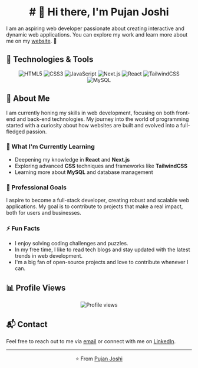 <h1 align="center"># 👋 Hi there, I'm Pujan Joshi</h1>

I am an aspiring web developer passionate about creating interactive and dynamic web applications. You can explore my work and learn more about me on my [website](http://pujan-joshi.com.np). 🚀

## 🔧 Technologies & Tools

<p align="center">
    <img src="https://img.shields.io/badge/-HTML5-E34F26?style=flat&logo=html5&logoColor=white" alt="HTML5">
    <img src="https://img.shields.io/badge/-CSS3-1572B6?style=flat&logo=css3" alt="CSS3">
    <img src="https://img.shields.io/badge/-JavaScript-F7DF1E?style=flat&logo=javascript&logoColor=black" alt="JavaScript">
    <img src="https://img.shields.io/badge/-Next.js-000000?style=flat&logo=next.js" alt="Next.js">
    <img src="https://img.shields.io/badge/-React-61DAFB?style=flat&logo=react&logoColor=black" alt="React">
    <img src="https://img.shields.io/badge/-TailwindCSS-38B2AC?style=flat&logo=tailwind-css&logoColor=white" alt="TailwindCSS">
    <img src="https://img.shields.io/badge/-MySQL-4479A1?style=flat&logo=mysql&logoColor=white" alt="MySQL">
</p>

## 📜 About Me

I am currently honing my skills in web development, focusing on both front-end and back-end technologies. My journey into the world of programming started with a curiosity about how websites are built and evolved into a full-fledged passion.

### 🌱 What I'm Currently Learning
- Deepening my knowledge in **React** and **Next.js**
- Exploring advanced **CSS** techniques and frameworks like **TailwindCSS**
- Learning more about **MySQL** and database management

### 💼 Professional Goals
I aspire to become a full-stack developer, creating robust and scalable web applications. My goal is to contribute to projects that make a real impact, both for users and businesses.

### ⚡ Fun Facts
- I enjoy solving coding challenges and puzzles.
- In my free time, I like to read tech blogs and stay updated with the latest trends in web development.
- I'm a big fan of open-source projects and love to contribute whenever I can.

## 📊 Profile Views

<p align="center">
    <img src="https://gpvc.arturio.dev/pujanjoci" alt="Profile views">
</p>

## 📬 Contact

Feel free to reach out to me via [email](mailto:pujanjoci01@gmail.com) or connect with me on [LinkedIn](linkedin.com/in/pujan-joshi-b811071a1).

---

<p align="center">⭐️ From <a href="http://pujan-joshi.com.np">Pujan Joshi</a></p>
